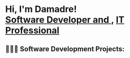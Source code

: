 <h1>Hi, I'm Damadre! <br/><a href="https://github.com/DamadreDT">Software Developer and </a>, <a href="https://www.linkedin.com/in/damadre-wheeler/">IT Professional</a> <a </a></h1>

<h2>👨🏾‍💻 Software Development Projects:</h2>


<h2> </h2>



<h2> </h2>






<!--
**DamadreDT/DamadreDT** is a ✨ _special_ ✨ repository because its `README.md` (this file) appears on your GitHub profile.

Here are some ideas to get you started:

- 🔭 I’m currently working on ...
- 🌱 I’m currently learning ...
- 👯 I’m looking to collaborate on ...
- 🤔 I’m looking for help with ...
- 💬 Ask me about ...
- 📫 How to reach me: ...
- 😄 Pronouns: ...
- ⚡ Fun fact: ...
-->
